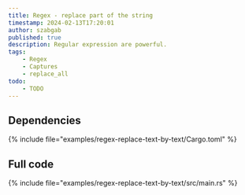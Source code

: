 ```yaml
---
title: Regex - replace part of the string
timestamp: 2024-02-13T17:20:01
author: szabgab
published: true
description: Regular expression are powerful.
tags:
    - Regex
    - Captures
    - replace_all
todo:
    - TODO
---
```



## Dependencies

{% include file="examples/regex-replace-text-by-text/Cargo.toml" %}


## Full code

{% include file="examples/regex-replace-text-by-text/src/main.rs" %}

